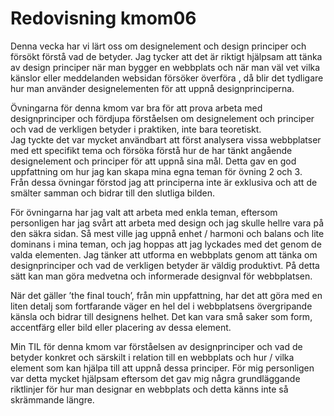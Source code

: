 ---
---
Redovisning kmom06
=========================

Denna vecka har vi lärt oss om designelement och design principer och försökt förstå vad de betyder. Jag tycker att det är riktigt hjälpsam att tänka av design principer när man bygger en webbplats och när man väl vet vilka känslor eller meddelanden websidan försöker överföra , då blir det tydligare hur man använder designelementen för att uppnå designprinciperna.  

Övningarna för denna kmom var bra för att prova arbeta med designprinciper och fördjupa förståelsen om designelement och principer och vad de verkligen betyder i praktiken, inte bara teoretiskt.  
Jag tyckte det var mycket användbart att först analysera vissa webbplatser med ett specifikt tema och försöka förstå hur de har tänkt angående designelement och principer för att uppnå sina mål. Detta gav en god uppfattning om hur jag kan skapa mina egna teman för övning 2 och 3.  
Från dessa övningar förstod jag att principerna inte är exklusiva och att de smälter samman och bidrar till den slutliga bilden.  

För övningarna har jag valt att arbeta med enkla teman, eftersom personligen har jag svårt att arbeta med design och jag skulle hellre vara på den säkra sidan. Så mest ville jag uppnå enhet / harmoni och balans och lite dominans i mina teman, och jag hoppas att jag lyckades med det genom de valda elementen. Jag tänker att utforma en webbplats genom att tänka om designprinciper och vad de verkligen betyder är väldig produktivt. På detta sätt kan man göra medvetna och informerade designval för webbplatsen.  

När det gäller ’the final touch’, från min uppfattning, har det att göra med en liten detalj som fortfarande väger en hel del i webbplatsens övergripande känsla och bidrar till designens helhet. Det kan vara små saker som form, accentfärg eller bild eller placering av dessa element.  

Min TIL för denna kmom var förståelsen av designprinciper och vad de betyder konkret och särskilt i relation till en webbplats och hur / vilka element som kan hjälpa till att uppnå dessa principer. För mig personligen var detta mycket hjälpsam eftersom det gav mig några grundläggande riktlinjer för hur man designar en webbplats och detta känns inte så skrämmande längre.
